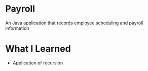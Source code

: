 # Payroll
An Java application that records employee scheduling and payroll information

# What I Learned
* Application of recursion
